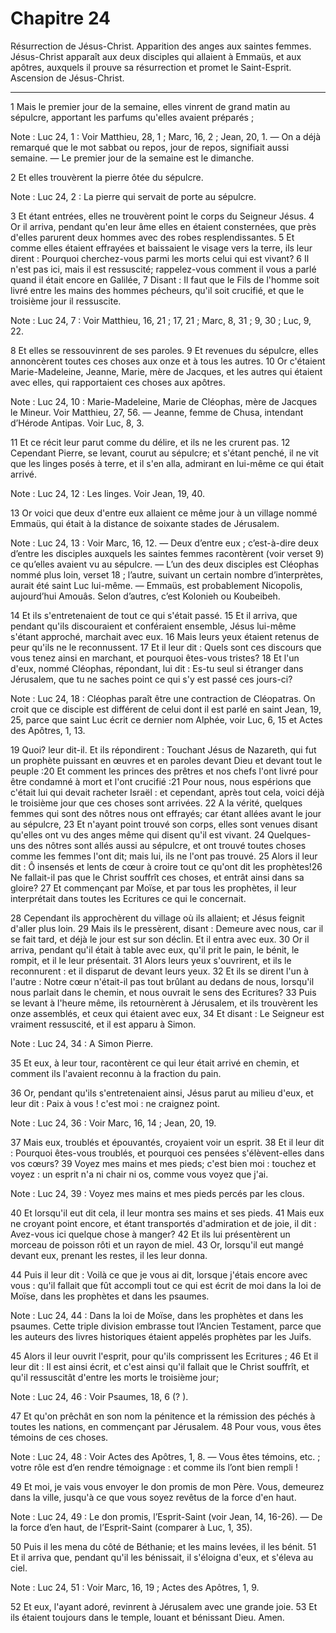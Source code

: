 # Chapitre 24

Résurrection de Jésus-Christ.
Apparition des anges aux saintes femmes.
Jésus-Christ apparaît aux deux disciples qui allaient à Emmaüs, et aux apôtres, auxquels il prouve sa résurrection et promet le Saint-Esprit.
Ascension de Jésus-Christ.

***

1 Mais le premier jour de la semaine, elles vinrent de grand matin au sépulcre, apportant les parfums qu'elles avaient préparés ;

<span class="bible-note">Note : </span> Luc 24, 1 : Voir Matthieu, 28, 1 ; Marc, 16, 2 ; Jean, 20, 1. ― On a déjà remarqué que le mot sabbat ou repos, jour de repos, signifiait aussi semaine. ― Le premier jour de la semaine est le dimanche.

2 Et elles trouvèrent la pierre ôtée du sépulcre.

<span class="bible-note">Note : </span> Luc 24, 2 : La pierre qui servait de porte au sépulcre.

3 Et étant entrées, elles ne trouvèrent point le corps du Seigneur Jésus. 4 Or il arriva, pendant qu'en leur âme elles en étaient consternées, que près d'elles parurent deux hommes avec des robes resplendissantes. 5 Et comme elles étaient effrayées et baissaient le visage vers la terre, ils leur dirent : Pourquoi cherchez-vous parmi les morts celui qui est vivant? 6 Il n'est pas ici, mais il est ressuscité; rappelez-vous comment il vous a parlé quand il était encore en Galilée, 7 Disant : Il faut que le Fils de l'homme soit livré entre les mains des hommes pécheurs, qu'il soit crucifié, et que le troisième jour il ressuscite.

<span class="bible-note">Note : </span> Luc 24, 7 : Voir Matthieu, 16, 21 ; 17, 21 ; Marc, 8, 31 ; 9, 30 ; Luc, 9, 22.

8 Et elles se ressouvinrent de ses paroles. 9 Et revenues du sépulcre, elles annoncèrent toutes ces choses aux onze et à tous les autres. 10 Or c'étaient Marie-Madeleine, Jeanne, Marie, mère de Jacques, et les autres qui étaient avec elles, qui rapportaient ces choses aux apôtres.

<span class="bible-note">Note : </span> Luc 24, 10 : Marie-Madeleine, Marie de Cléophas, mère de Jacques le Mineur. Voir Matthieu, 27, 56. ― Jeanne, femme de Chusa, intendant d’Hérode Antipas. Voir Luc, 8, 3.

11 Et ce récit leur parut comme du délire, et ils ne les crurent pas. 12 Cependant Pierre, se levant, courut au sépulcre; et s'étant penché, il ne vit que les linges posés à terre, et il s'en alla, admirant en lui-même ce qui était arrivé.

<span class="bible-note">Note : </span> Luc 24, 12 : Les linges. Voir Jean, 19, 40.


13 Or voici que deux d'entre eux allaient ce même jour à un village nommé Emmaüs, qui était à la distance de soixante stades de Jérusalem.

<span class="bible-note">Note : </span> Luc 24, 13 : Voir Marc, 16, 12. ― Deux d’entre eux ; c’est-à-dire deux d’entre les disciples auxquels les saintes femmes racontèrent (voir verset 9) ce qu’elles avaient vu au sépulcre. ― L’un des deux disciples est Cléophas nommé plus loin, verset 18 ; l’autre, suivant un certain nombre d’interprètes, aurait été saint Luc lui-même. ― Emmaüs, est probablement Nicopolis, aujourd’hui Amouâs. Selon d’autres, c’est Kolonieh ou Koubeibeh.

14 Et ils s'entretenaient de tout ce qui s'était passé. 15 Et il arriva, que pendant qu'ils discouraient et conféraient ensemble, Jésus lui-même s'étant approché, marchait avec eux. 16 Mais leurs yeux étaient retenus de peur qu'ils ne le reconnussent. 17 Et il leur dit : Quels sont ces discours que vous tenez ainsi en marchant, et pourquoi êtes-vous tristes? 18 Et l'un d'eux, nommé Cléophas, répondant, lui dit : Es-tu seul si étranger dans Jérusalem, que tu ne saches point ce qui s'y est passé ces jours-ci?

<span class="bible-note">Note : </span> Luc 24, 18 : Cléophas paraît être une contraction de Cléopatras. On croit que ce disciple est différent de celui dont il est parlé en saint Jean, 19, 25, parce que saint Luc écrit ce dernier nom Alphée, voir Luc, 6, 15 et Actes des Apôtres, 1, 13.

19 Quoi? leur dit-il. Et ils répondirent : Touchant Jésus de Nazareth, qui fut un prophète puissant en œuvres et en paroles devant Dieu et devant tout le peuple :20 Et comment les princes des prêtres et nos chefs l'ont livré pour être condamné à mort et l'ont crucifié :21 Pour nous, nous espérions que c'était lui qui devait racheter Israël : et cependant, après tout cela, voici déjà le troisième jour que ces choses sont arrivées. 22 A la vérité, quelques femmes qui sont des nôtres nous ont effrayés; car étant allées avant le jour au sépulcre, 23 Et n'ayant point trouvé son corps, elles sont venues disant qu'elles ont vu des anges même qui disent qu'il est vivant. 24 Quelques-uns des nôtres sont allés aussi au sépulcre, et ont trouvé toutes choses comme les femmes l'ont dit; mais lui, ils ne l'ont pas trouvé. 25 Alors il leur dit : Ô insensés et lents de cœur à croire tout ce qu'ont dit les prophètes!26 Ne fallait-il pas que le Christ souffrît ces choses, et entrât ainsi dans sa gloire? 27 Et commençant par Moïse,
et par tous les prophètes, il leur interprétait dans toutes les Ecritures ce qui le concernait.


28 Cependant ils approchèrent du village où ils allaient; et Jésus feignit d'aller plus loin. 29 Mais ils le pressèrent, disant : Demeure avec nous, car il se fait tard, et déjà le jour est sur son déclin. Et il entra avec eux. 30 Or il arriva, pendant qu'il était à table avec eux, qu'il prit le pain, le bénit, le rompit, et il le leur présentait. 31 Alors leurs yeux s'ouvrirent, et ils le reconnurent : et il disparut de devant leurs yeux. 32 Et ils se dirent l'un à l'autre : Notre cœur n'était-il pas tout brûlant au dedans de nous, lorsqu'il nous parlait dans le chemin, et nous ouvrait le sens des Ecritures? 33 Puis se levant à l'heure même, ils retournèrent à Jérusalem, et ils trouvèrent les onze assemblés, et ceux qui étaient avec eux, 34 Et disant : Le Seigneur est vraiment ressuscité, et il est apparu à Simon.

<span class="bible-note">Note : </span> Luc 24, 34 : A Simon Pierre.

35 Et eux, à leur tour, racontèrent ce qui leur était arrivé en chemin, et comment ils l'avaient reconnu à la fraction du pain.


36 Or, pendant qu'ils s'entretenaient ainsi, Jésus parut au milieu d'eux, et leur dit : Paix à vous ! c'est moi : ne craignez point.

<span class="bible-note">Note : </span> Luc 24, 36 : Voir Marc, 16, 14 ; Jean, 20, 19.

37 Mais eux, troublés et épouvantés, croyaient voir un esprit. 38 Et il leur dit : Pourquoi êtes-vous troublés, et pourquoi ces pensées s'élèvent-elles dans vos cœurs? 39 Voyez mes mains et mes pieds; c'est bien moi : touchez et voyez : un esprit n'a ni chair ni os, comme vous voyez que j'ai.

<span class="bible-note">Note : </span> Luc 24, 39 : Voyez mes mains et mes pieds percés par les clous.

40 Et lorsqu'il eut dit cela, il leur montra ses mains et ses pieds. 41 Mais eux ne croyant point encore, et étant transportés d'admiration et de joie, il dit : Avez-vous ici quelque chose à manger? 42 Et ils lui présentèrent un morceau de poisson rôti et un rayon de miel. 43 Or, lorsqu'il eut mangé devant eux, prenant les restes, il les leur donna.


44 Puis il leur dit : Voilà ce que je vous ai dit, lorsque j'étais encore avec vous : qu'il fallait que fût accompli tout ce qui est écrit de moi dans la loi de Moïse, dans les prophètes et dans les psaumes.

<span class="bible-note">Note : </span> Luc 24, 44 : Dans la loi de Moïse, dans les prophètes et dans les psaumes. Cette triple division embrasse tout l’Ancien Testament, parce que les auteurs des livres historiques étaient appelés prophètes par les Juifs.

45 Alors il leur ouvrit l'esprit, pour qu'ils comprissent les Ecritures ; 46 Et il leur dit : Il est ainsi écrit, et c'est ainsi qu'il fallait que le Christ souffrît, et qu'il ressuscitât d'entre les morts le troisième jour;

<span class="bible-note">Note : </span> Luc 24, 46 : Voir Psaumes, 18, 6 (? ).

47 Et qu'on prêchât en son nom la pénitence et la rémission des péchés à toutes les nations, en commençant par Jérusalem. 48 Pour vous, vous êtes témoins de ces choses.

<span class="bible-note">Note : </span> Luc 24, 48 : Voir Actes des Apôtres, 1, 8. ― Vous êtes témoins, etc. ; votre rôle est d’en rendre témoignage : et comme ils l’ont bien rempli !

49 Et moi, je vais vous envoyer le don promis de mon Père. Vous, demeurez dans la ville, jusqu'à ce que vous soyez revêtus de la force d'en haut.

<span class="bible-note">Note : </span> Luc 24, 49 : Le don promis, l’Esprit-Saint (voir Jean, 14, 16-26). ― De la force d’en haut, de l’Esprit-Saint (comparer à Luc, 1, 35).


50 Puis il les mena du côté de Béthanie; et les mains levées, il les bénit. 51 Et il arriva que, pendant qu'il les bénissait, il s'éloigna d'eux, et s'éleva au ciel.

<span class="bible-note">Note : </span> Luc 24, 51 : Voir Marc, 16, 19 ; Actes des Apôtres, 1, 9.

52 Et eux, l'ayant adoré, revinrent à Jérusalem avec une grande joie. 53 Et ils étaient toujours dans le temple, louant et bénissant Dieu. Amen.

